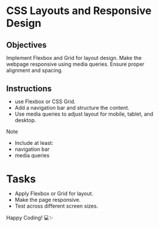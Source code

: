 # CSS Layouts and Responsive Design

## Objectives

Implement Flexbox and Grid for layout design.
Make the webpage responsive using media queries.
Ensure proper alignment and spacing.

## Instructions

- use Flexbox or CSS Grid.
- Add a navigation bar and structure the content.
- Use media queries to adjust layout for mobile, tablet, and desktop.

>[!NOTE]
>  - Include at least:
>  - navigation bar
>  - media queries

# Tasks

- Apply Flexbox or Grid for layout.
- Make the page responsive.
- Test across different screen sizes.

Happy Coding! 💻✨
<!DOCTYPE html>
<html lang="en">
<head>
    <meta charset="UTF-8">
    <meta name="viewport" content="width=device-width, initial-scale=1.0">
    <title>Responsive Layout</title>
    <style>
        * {
            margin: 0;
            padding: 0;
            box-sizing: border-box;
        }

        body {
            font-family: Arial, sans-serif;
        }

        /* Navigation Bar */
        nav {
            background: #333;
            color: white;
            padding: 15px;
            display: flex;
            justify-content: space-between;
        }

        nav ul {
            list-style: none;
            display: flex;
        }

        nav ul li {
            margin: 0 15px;
        }

        nav ul li a {
            color: white;
            text-decoration: none;
        }

        /* Layout using Grid */
        .container {
            display: grid;
            grid-template-columns: repeat(3, 1fr);
            gap: 20px;
            padding: 20px;
        }

        .box {
            background: lightblue;
            padding: 20px;
            text-align: center;
        }

        /* Responsive Design */
        @media (max-width: 768px) {
            .container {
                grid-template-columns: repeat(2, 1fr);
            }
        }

        @media (max-width: 480px) {
            nav {
                flex-direction: column;
                align-items: center;
            }

            .container {
                grid-template-columns: 1fr;
            }
        }
    </style>
</head>
<body>
    <nav>
        <div class="logo">Logo</div>
        <ul>
            <li><a href="#">Home</a></li>
            <li><a href="#">About</a></li>
            <li><a href="#">Contact</a></li>
        </ul>
    </nav>

    <div class="container">
        <div class="box">Box 1</div>
        <div class="box">Box 2</div>
        <div class="box">Box 3</div>
        <div class="box">Box 4</div>
        <div class="box">Box 5</div>
        <div class="box">Box 6</div>
    </div>
</body>
</html>
